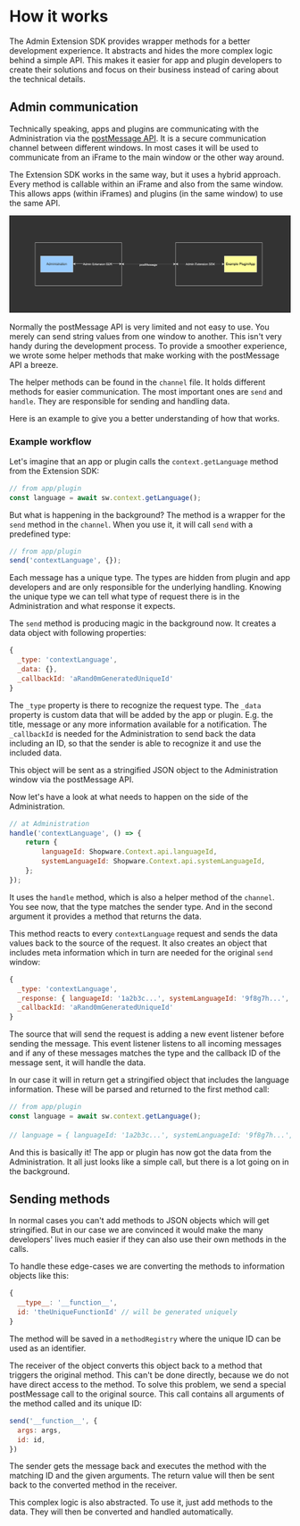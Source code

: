 # How it works

The Admin Extension SDK provides wrapper methods for a better development experience. It abstracts and hides the more
complex logic behind a simple API. This makes it easier for app and plugin developers to create their solutions and focus
on their business instead of caring about the technical details.

## Admin communication

Technically speaking, apps and plugins are communicating with the Administration via the [postMessage API](https://developer.mozilla.org/en-US/docs/Web/API/Window/postMessage). It is a secure communication channel between different windows. In most cases it will be used to communicate
from an iFrame to the main window or the other way around.

The Extension SDK works in the same way, but it uses a hybrid approach. Every method is callable within an iFrame and also
from the same window. This allows apps (within iFrames) and plugins (in the same window) to use the same API.

![postMessage communication](./assets/post-message-communication.png)

Normally the postMessage API is very limited and not easy to use. You merely can send string values from one window to
another. This isn't very handy during the development process. To provide a smoother experience, we wrote some helper methods that
make working with the postMessage API a breeze.

The helper methods can be found in the `channel` file. It holds different methods for easier communication. The most important ones are `send` and `handle`. They are responsible for sending and handling data.

Here is an example to give you a better understanding of how that works.

### Example workflow

Let's imagine that an app or plugin calls the `context.getLanguage` method from the Extension SDK:

```js
// from app/plugin
const language = await sw.context.getLanguage();
```

But what is happening in the background? The method is a wrapper for the `send` method in the `channel`. When you use it, it will call `send` with a predefined type:

```js
// from app/plugin
send('contextLanguage', {});
```

Each message has a unique type. The types are hidden from plugin and app developers and are only responsible for the underlying handling. Knowing the unique type we can tell what type of request there is in the Administration and what response it expects.

The `send` method is producing magic in the background now. It creates a data object with following properties:

```js
{
  _type: 'contextLanguage',
  _data: {},
  _callbackId: 'aRand0mGeneratedUniqueId'
}
```

The `_type` property is there to recognize the request type. The `_data` property is custom data that will be added by the app or plugin. E.g. the title, message or any more information available for a notification. The `_callbackId` is needed for the Administration to send back the data including an ID, so that the sender is able to recognize it and use the included data.

This object will be sent as a stringified JSON object to the Administration window via the postMessage API.

<!-- Additionally, it creates an event listener that is looking for a message with a matching callback ID. When the Administration sends a response back the listener can get the values and return them as a Promise value to the original callee of the `send` method. -->

Now let's have a look at what needs to happen on the side of the Administration.

```js
// at Administration
handle('contextLanguage', () => {
    return {
        languageId: Shopware.Context.api.languageId,
        systemLanguageId: Shopware.Context.api.systemLanguageId,
    };
});
```

It uses the `handle` method, which is also a helper method of the `channel`. You see now, that the type matches the sender type. And in the second argument it provides a method that returns the data.

This method reacts to every `contextLanguage` request and sends the data values back to the source of the request. It also creates an object that includes meta information which in turn are needed for the original `send` window:
```js
{
  _type: 'contextLanguage',
  _response: { languageId: '1a2b3c...', systemLanguageId: '9f8g7h...', },
  _callbackId: 'aRand0mGeneratedUniqueId'
}
```

The source that will send the request is adding a new event listener before sending the message. This event listener listens to all incoming messages and if any of these messages matches the type and the callback ID of the message sent, it will handle the data.

In our case it will in return get a stringified object that includes the language information. These will be parsed and returned to the first method call:

```js
// from app/plugin
const language = await sw.context.getLanguage();

// language = { languageId: '1a2b3c...', systemLanguageId: '9f8g7h...', }
```

And this is basically it! The app or plugin has now got the data from the Administration. It all just looks like a simple call, but there is a lot going on in the background.

## Sending methods
In normal cases you can't add methods to JSON objects which will get stringified. But in our case we are convinced it would make the many developers' lives much easier if they can also use their own methods in the calls.

To handle these edge-cases we are converting the methods to information objects like this:
```js
{
  __type__: '__function__',
  id: 'theUniqueFunctionId' // will be generated uniquely
}
```

The method will be saved in a `methodRegistry` where the unique ID can be used as an identifier.

The receiver of the object converts this object back to a method that triggers the original method. This can't be done directly, because we do not have direct access to the method. To solve this problem, we send a special postMessage call to the original source. This call contains all arguments of the method called and its unique ID:

```js
send('__function__', {
  args: args,
  id: id,
})
```

The sender gets the message back and executes the method with the matching ID and the given arguments. The return value will then be sent back to the converted method in the receiver.

This complex logic is also abstracted. To use it, just add methods to
the data. They will then be converted and handled automatically.